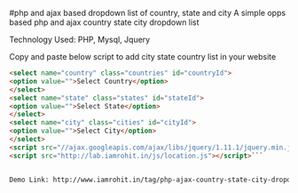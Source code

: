 #php and ajax based dropdown list of country, state and city
A simple opps based php and ajax country state city dropdown list

Technology Used: PHP, Mysql, Jquery

Copy and paste below script to add city state country list in your website

```html
<select name="country" class="countries" id="countryId">
<option value="">Select Country</option>
</select>
<select name="state" class="states" id="stateId">
<option value="">Select State</option>
</select>
<select name="city" class="cities" id="cityId">
<option value="">Select City</option>
</select>
<script src="//ajax.googleapis.com/ajax/libs/jquery/1.11.1/jquery.min.js"></script>
<script src="http://lab.iamrohit.in/js/location.js"></script>```  


Demo Link: http://www.iamrohit.in/tag/php-ajax-country-state-city-dropdown


